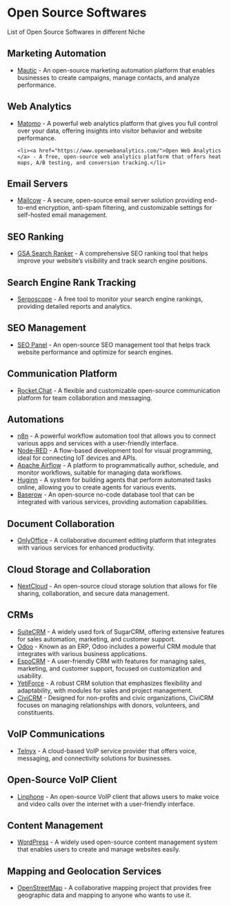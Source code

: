 # Open Source Softwares
List of Open Source Softwares in different Niche

<h2>Marketing Automation</h2>
<ul>
   <li><a href="https://www.mautic.org/">Mautic</a> - An open-source marketing automation platform that enables businesses to create campaigns, manage contacts, and analyze performance.</li>
</ul>

<h2>Web Analytics</h2>
<ul>
   <li><a href="https://matomo.org/">Matomo</a> - A powerful web analytics platform that gives you full control over your data, offering insights into visitor behavior and website performance.</li>

    <li><a href="https://www.openwebanalytics.com/">Open Web Analytics </a> - A free, open-source web analytics platform that offers heat maps, A/B testing, and conversion tracking.</li>
    
</ul>

<h2>Email Servers</h2>
<ul>
<li><a href="https://mailcow.email/">Mailcow</a> - A secure, open-source email server solution providing end-to-end encryption, anti-spam filtering, and customizable settings for self-hosted email management.</li>
</ul>

<h2>SEO Ranking</h2>
<ul>
   <li><a href="https://www.gsa-online.de/en/seo-software/gsa-search-ranker/">GSA Search Ranker</a> - A comprehensive SEO ranking tool that helps improve your website’s visibility and track search engine positions.</li>
</ul>

<h2>Search Engine Rank Tracking</h2>
<ul>
   <li><a href="https://www.serposcope.com/en/">Serposcope</a> - A free tool to monitor your search engine rankings, providing detailed reports and analytics.</li>
</ul>

<h2>SEO Management</h2>
<ul>
   <li><a href="https://www.seopanel.org/">SEO Panel</a> - An open-source SEO management tool that helps track website performance and optimize for search engines.</li>
</ul>

<h2>Communication Platform</h2>
<ul>
   <li><a href="https://rocket.chat/">Rocket.Chat</a> - A flexible and customizable open-source communication platform for team collaboration and messaging.</li>
</ul>

<h2>Automations</h2>
<ul>
   <li><a href="https://n8n.io">n8n</a> - A powerful workflow automation tool that allows you to connect various apps and services with a user-friendly interface.</li>
   <li><a href="https://nodered.org">Node-RED</a> - A flow-based development tool for visual programming, ideal for connecting IoT devices and APIs.</li>
   <li><a href="https://airflow.apache.org">Apache Airflow</a> - A platform to programmatically author, schedule, and monitor workflows, suitable for managing data workflows.</li>
   <li><a href="https://github.com/huginn/huginn">Huginn</a> - A system for building agents that perform automated tasks online, allowing you to create agents for various events.</li>
   <li><a href="https://baserow.io">Baserow</a> - An open-source no-code database tool that can be integrated with various services, providing automation capabilities.</li>
</ul>

<h2>Document Collaboration</h2>
<ul>
   <li><a href="https://www.onlyoffice.com/">OnlyOffice</a> - A collaborative document editing platform that integrates with various services for enhanced productivity.</li>
</ul>

<h2>Cloud Storage and Collaboration</h2>
<ul>
   <li><a href="https://nextcloud.com/">NextCloud</a> - An open-source cloud storage solution that allows for file sharing, collaboration, and secure data management.</li>
</ul>

<h2>CRMs</h2>
<ul>
   <li><a href="https://suitecrm.com/">SuiteCRM</a> - A widely used fork of SugarCRM, offering extensive features for sales automation, marketing, and customer support.</li>
   <li><a href="https://www.odoo.com/">Odoo</a> - Known as an ERP, Odoo includes a powerful CRM module that integrates with various business applications.</li>
   <li><a href="https://www.espocrm.com/">EspoCRM</a> - A user-friendly CRM with features for managing sales, marketing, and customer support, focused on customization and usability.</li>
   <li><a href="https://yetiforce.com/">YetiForce</a> - A robust CRM solution that emphasizes flexibility and adaptability, with modules for sales and project management.</li>
   <li><a href="https://civicrm.org/">CiviCRM</a> - Designed for non-profits and civic organizations, CiviCRM focuses on managing relationships with donors, volunteers, and constituents.</li>
</ul>

<h2>VoIP Communications</h2>
<ul>
   <li><a href="https://telnyx.com/">Telnyx</a> - A cloud-based VoIP service provider that offers voice, messaging, and connectivity solutions for businesses.</li>
</ul>

<h2>Open-Source VoIP Client</h2>
<ul>
   <li><a href="https://www.linphone.org/">Linphone</a> - An open-source VoIP client that allows users to make voice and video calls over the internet with a user-friendly interface.</li>
</ul>

<h2>Content Management</h2>
<ul>
   <li><a href="https://wordpress.org/">WordPress</a> - A widely used open-source content management system that enables users to create and manage websites easily.</li>
</ul>

<h2>Mapping and Geolocation Services</h2>
<ul>
   <li><a href="https://www.openstreetmap.org/">OpenStreetMap</a> - A collaborative mapping project that provides free geographic data and mapping to anyone who wants to use it.</li>
</ul>

